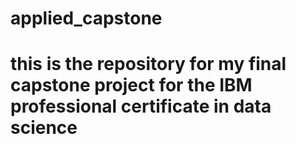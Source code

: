 # applied_capstone

# this is the repository for my final capstone project for the IBM professional certificate in data science
